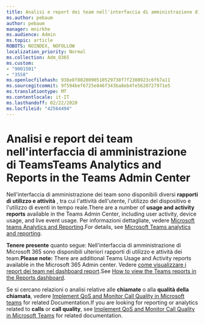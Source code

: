```yaml
---
title: Analisi e report dei team nell'interfaccia di amministrazione di Teams
ms.author: pebaum
author: pebaum
manager: mnirkhe
ms.audience: Admin
ms.topic: article
ROBOTS: NOINDEX, NOFOLLOW
localization_priority: Normal
ms.collection: Adm_O365
ms.custom:
- "9001501"
- "3558"
ms.openlocfilehash: 938e8f8020090510529738f7f2308923c6f67a11
ms.sourcegitcommit: 9f594bef6725e846f343ba8eb4fe5620727971e5
ms.translationtype: MT
ms.contentlocale: it-IT
ms.lasthandoff: 02/22/2020
ms.locfileid: "42564494"
---
```

# <a name="teams-analytics-and-reports-in-the-teams-admin-center"></a><span data-ttu-id="19308-102">Analisi e report dei team nell'interfaccia di amministrazione di Teams</span><span class="sxs-lookup"><span data-stu-id="19308-102">Teams Analytics and Reports in the Teams Admin Center</span></span>

<span data-ttu-id="19308-103">Nell'interfaccia di amministrazione dei team sono disponibili diversi **rapporti di utilizzo e attività** , tra cui l'attività dell'utente, l'utilizzo del dispositivo e l'utilizzo di eventi in tempo reale.</span><span class="sxs-lookup"><span data-stu-id="19308-103">There are a number of **usage and activity reports** available in the Teams Admin Center, including user activity, device usage, and live event usage.</span></span> <span data-ttu-id="19308-104">Per informazioni dettagliate, vedere [Microsoft teams Analytics and Reporting](https://docs.microsoft.com/microsoftteams/teams-analytics-and-reports/teams-reporting-reference).</span><span class="sxs-lookup"><span data-stu-id="19308-104">For details, see [Microsoft Teams analytics and reporting](https://docs.microsoft.com/microsoftteams/teams-analytics-and-reports/teams-reporting-reference).</span></span>

<span data-ttu-id="19308-105">**Tenere presente** quanto segue: Nell'interfaccia di amministrazione di Microsoft 365 sono disponibili ulteriori rapporti di utilizzo e attività dei team.</span><span class="sxs-lookup"><span data-stu-id="19308-105">**Please note:** There are additional Teams Usage and Activity reports available in the Microsoft 365 Admin center.</span></span> <span data-ttu-id="19308-106">Vedere [come visualizzare i report dei team nel dashboard report](https://docs.microsoft.com/microsoftteams/teams-activity-reports#how-to-view-the-teams-reports-in-the-reports-dashboard).</span><span class="sxs-lookup"><span data-stu-id="19308-106">See [How to view the Teams reports in the Reports dashboard](https://docs.microsoft.com/microsoftteams/teams-activity-reports#how-to-view-the-teams-reports-in-the-reports-dashboard).</span></span>

<span data-ttu-id="19308-107">Se si cercano relazioni o analisi relative alle **chiamate** o alla **qualità della chiamata**, vedere [Implement QoS and Monitor Call Quality in Microsoft teams](https://docs.microsoft.com/microsoftteams/monitor-call-quality-qos) for related Documentation.</span><span class="sxs-lookup"><span data-stu-id="19308-107">If you are looking for reporting or analytics related to **calls** or **call quality**, see [Implement QoS and Monitor Call Quality in Microsoft Teams](https://docs.microsoft.com/microsoftteams/monitor-call-quality-qos) for related documentation.</span></span>

